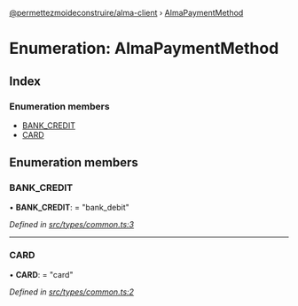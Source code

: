 [@permettezmoideconstruire/alma-client](../globals.md) › [AlmaPaymentMethod](almapaymentmethod.md)

# Enumeration: AlmaPaymentMethod

## Index

### Enumeration members

* [BANK_CREDIT](almapaymentmethod.md#bank_credit)
* [CARD](almapaymentmethod.md#card)

## Enumeration members

###  BANK_CREDIT

• **BANK_CREDIT**: = "bank_debit"

*Defined in [src/types/common.ts:3](https://github.com/permettez-moi-de-construire/alma-client/blob/b80dcbf/src/types/common.ts#L3)*

___

###  CARD

• **CARD**: = "card"

*Defined in [src/types/common.ts:2](https://github.com/permettez-moi-de-construire/alma-client/blob/b80dcbf/src/types/common.ts#L2)*
